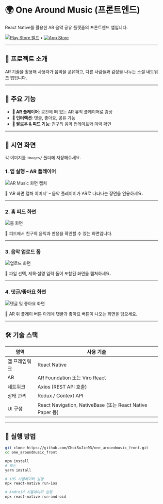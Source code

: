 # 🌍 One Around Music (프론트엔드)

React Native를 활용한 AR 음악 공유 플랫폼의 프론트엔드 앱입니다.

[![Play Store 빌드](images/playstore_badge.png)](#) • [![App Store](images/appstore_badge.png)](#)

---

## 📖 프로젝트 소개

AR 기술을 활용해 사용자가 음악을 공유하고, 다른 사람들과 감성을 나누는 소셜 네트워크 앱입니다.

---

## 🚀 주요 기능

- **🎵 AR 플레이어**: 공간에 떠 있는 AR 뮤직 플레이어로 감상  
- **💬 인터랙션**: 댓글, 좋아요, 공유 기능  
- **👥 팔로우 & 피드 기능**: 친구의 음악 업데이트와 이력 확인

---

## 📱 시연 화면

각 이미지를 `images/` 폴더에 저장해주세요.

### 1. 앱 실행 – AR 플레이어

![AR Music 화면 캡처](images/ar_player.png)

📌 ‘AR 화면 캡처 이미지’ – 음악 플레이어가 AR로 나타나는 장면을 인용하세요.

---

### 2. 홈 피드 화면

![홈 화면](images/feed_screen.png)

📌 피드에서 친구의 음악과 반응을 확인할 수 있는 화면입니다.

---

### 3. 음악 업로드 폼

![업로드 화면](images/upload_screen.png)

📌 파일 선택, 제목·설명 입력 폼이 포함된 화면을 캡처하세요.

---

### 4. 댓글/좋아요 화면

![댓글 및 좋아요 화면](images/interactions.png)

📌 AR 위 플레이 버튼 아래에 댓글과 좋아요 버튼이 나오는 화면을 담으세요.

---

## 🛠 기술 스택

| 영역     | 사용 기술 |
|----------|-----------|
| 앱 프레임워크 | React Native |
| AR       | AR Foundation 또는 Viro React |
| 네트워크 | Axios (REST API 호출) |
| 상태 관리 | Redux / Context API |
| UI 구성 | React Navigation, NativeBase (또는 React Native Paper 등) |

---

## 🏁 실행 방법

```bash
git clone https://github.com/ChoiSuJin03/one_aroundmusic_front.git
cd one_aroundmusic_front

npm install
# 또는
yarn install

# iOS 시뮬레이터 실행
npx react-native run-ios

# Android 시뮬레이터 실행
npx react-native run-android
